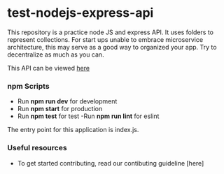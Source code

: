 # test-nodejs-express-api
This repository is a practice node JS and express API. It uses folders to represent collections. For start ups unable to embrace microservice architecture, this may serve as a good way to organized your app. Try to decentralize as much as you can.

This API can be viewed [here](https://staging-express-api.herokuapp.com/)

### npm Scripts
- Run **npm run dev** for development
- Run **npm start** for production
- Run **npm test** for test
-Run **npm run lint** for eslint

The entry point for this application is index.js.

### Useful resources
- To get started contributing, read our contibuting guideline [here]
